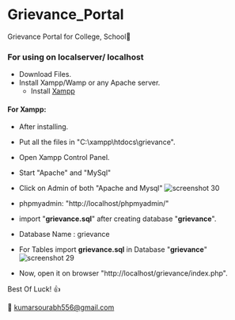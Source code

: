 # Grievance_Portal
Grievance Portal for College, School:school:

### For using on localserver/ localhost
* Download Files.
* Install Xampp/Wamp or any Apache server.
  * Install [Xampp](https://www.apachefriends.org/download.html)
#### For Xampp:
* After installing. 
* Put all the files in "C:\xampp\htdocs\grievance". 
* Open Xampp Control Panel.
* Start "Apache" and "MySql"
* Click on Admin of both "Apache and Mysql"
![screenshot 30](https://user-images.githubusercontent.com/28394309/50753317-839ca480-1277-11e9-822f-007d398c0031.png)

* phpmyadmin: "http://localhost/phpmyadmin/"
- import "**grievance.sql**" after creating database "**grievance**".
* Database Name : grievance
* For Tables import **grievance.sql** in Database "**grievance**"
![screenshot 29](https://user-images.githubusercontent.com/28394309/50753084-8c40ab00-1276-11e9-9900-d37f0358a14f.png)

* Now, open it on browser "http://localhost/grievance/index.php". 

Best Of Luck! :+1: 

:e-mail: kumarsourabh556@gmail.com

